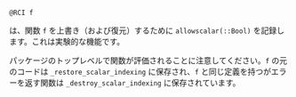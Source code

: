 ```
@RCI f
```

は、関数 `f` を上書き（および復元）するために `allowscalar(::Bool)` を記録します。これは実験的な機能です。

パッケージのトップレベルで関数が評価されることに注意してください。`f` の元のコードは `_restore_scalar_indexing` に保存され、`f` と同じ定義を持つがエラーを返す関数は `_destroy_scalar_indexing` に保存されています。
